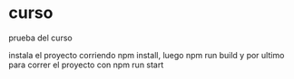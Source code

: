 # curso
prueba del curso


instala el proyecto corriendo npm install, luego npm run build y por ultimo para correr el proyecto con npm run start
